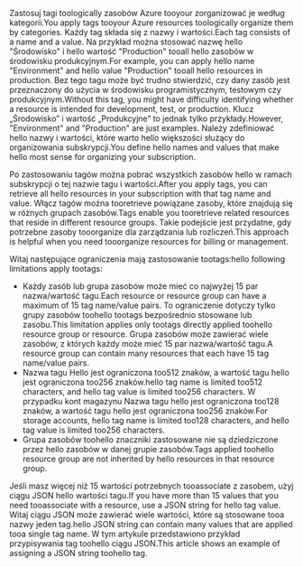 <span data-ttu-id="8fd25-101">Zastosuj tagi toologically zasobów Azure tooyour zorganizować je według kategorii.</span><span class="sxs-lookup"><span data-stu-id="8fd25-101">You apply tags tooyour Azure resources toologically organize them by categories.</span></span> <span data-ttu-id="8fd25-102">Każdy tag składa się z nazwy i wartości.</span><span class="sxs-lookup"><span data-stu-id="8fd25-102">Each tag consists of a name and a value.</span></span> <span data-ttu-id="8fd25-103">Na przykład można stosować nazwę hello "Środowisko" i hello wartość "Production" tooall hello zasobów w środowisku produkcyjnym.</span><span class="sxs-lookup"><span data-stu-id="8fd25-103">For example, you can apply hello name "Environment" and hello value "Production" tooall hello resources in production.</span></span> <span data-ttu-id="8fd25-104">Bez tego tagu może być trudno stwierdzić, czy dany zasób jest przeznaczony do użycia w środowisku programistycznym, testowym czy produkcyjnym.</span><span class="sxs-lookup"><span data-stu-id="8fd25-104">Without this tag, you might have difficulty identifying whether a resource is intended for development, test, or production.</span></span> <span data-ttu-id="8fd25-105">Klucz „Środowisko” i wartość „Produkcyjne” to jednak tylko przykłady.</span><span class="sxs-lookup"><span data-stu-id="8fd25-105">However, "Environment" and "Production" are just examples.</span></span> <span data-ttu-id="8fd25-106">Należy zdefiniować hello nazwy i wartości, które warto hello większości służący do organizowania subskrypcji.</span><span class="sxs-lookup"><span data-stu-id="8fd25-106">You define hello names and values that make hello most sense for organizing your subscription.</span></span>

<span data-ttu-id="8fd25-107">Po zastosowaniu tagów można pobrać wszystkich zasobów hello w ramach subskrypcji o tej nazwie tagu i wartości.</span><span class="sxs-lookup"><span data-stu-id="8fd25-107">After you apply tags, you can retrieve all hello resources in your subscription with that tag name and value.</span></span> <span data-ttu-id="8fd25-108">Włącz tagów można tooretrieve powiązane zasoby, które znajdują się w różnych grupach zasobów.</span><span class="sxs-lookup"><span data-stu-id="8fd25-108">Tags enable you tooretrieve related resources that reside in different resource groups.</span></span> <span data-ttu-id="8fd25-109">Takie podejście jest przydatne, gdy potrzebne zasoby tooorganize dla zarządzania lub rozliczeń.</span><span class="sxs-lookup"><span data-stu-id="8fd25-109">This approach is helpful when you need tooorganize resources for billing or management.</span></span>

<span data-ttu-id="8fd25-110">Witaj następujące ograniczenia mają zastosowanie tootags:</span><span class="sxs-lookup"><span data-stu-id="8fd25-110">hello following limitations apply tootags:</span></span>

* <span data-ttu-id="8fd25-111">Każdy zasób lub grupa zasobów może mieć co najwyżej 15 par nazwa/wartość tagu.</span><span class="sxs-lookup"><span data-stu-id="8fd25-111">Each resource or resource group can have a maximum of 15 tag name/value pairs.</span></span> <span data-ttu-id="8fd25-112">To ograniczenie dotyczy tylko grupy zasobów toohello tootags bezpośrednio stosowane lub zasobu.</span><span class="sxs-lookup"><span data-stu-id="8fd25-112">This limitation applies only tootags directly applied toohello resource group or resource.</span></span> <span data-ttu-id="8fd25-113">Grupa zasobów może zawierać wiele zasobów, z których każdy może mieć 15 par nazwa/wartość tagu.</span><span class="sxs-lookup"><span data-stu-id="8fd25-113">A resource group can contain many resources that each have 15 tag name/value pairs.</span></span> 
* <span data-ttu-id="8fd25-114">Nazwa tagu Hello jest ograniczona too512 znaków, a wartość tagu hello jest ograniczona too256 znaków.</span><span class="sxs-lookup"><span data-stu-id="8fd25-114">hello tag name is limited too512 characters, and hello tag value is limited too256 characters.</span></span> <span data-ttu-id="8fd25-115">W przypadku kont magazynu Nazwa tagu hello jest ograniczona too128 znaków, a wartość tagu hello jest ograniczona too256 znaków.</span><span class="sxs-lookup"><span data-stu-id="8fd25-115">For storage accounts, hello tag name is limited too128 characters, and hello tag value is limited too256 characters.</span></span>
* <span data-ttu-id="8fd25-116">Grupa zasobów toohello znaczniki zastosowane nie są dziedziczone przez hello zasobów w danej grupie zasobów.</span><span class="sxs-lookup"><span data-stu-id="8fd25-116">Tags applied toohello resource group are not inherited by hello resources in that resource group.</span></span> 

<span data-ttu-id="8fd25-117">Jeśli masz więcej niż 15 wartości potrzebnych tooassociate z zasobem, użyj ciągu JSON hello wartości tagu.</span><span class="sxs-lookup"><span data-stu-id="8fd25-117">If you have more than 15 values that you need tooassociate with a resource, use a JSON string for hello tag value.</span></span> <span data-ttu-id="8fd25-118">Witaj ciągu JSON może zawierać wiele wartości, które są stosowane tooa nazwy jeden tag.</span><span class="sxs-lookup"><span data-stu-id="8fd25-118">hello JSON string can contain many values that are applied tooa single tag name.</span></span> <span data-ttu-id="8fd25-119">W tym artykule przedstawiono przykład przypisywania tag toohello ciągu JSON.</span><span class="sxs-lookup"><span data-stu-id="8fd25-119">This article shows an example of assigning a JSON string toohello tag.</span></span>

